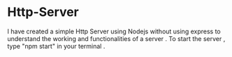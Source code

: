# Http-Server
I have created a simple Http Server using Nodejs without using express to understand the working and functionalities of a server . 
To start the server , type "npm start" in your terminal .
